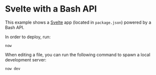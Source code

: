 # Svelte with a Bash API

This example shows a [Svelte](https://svelte.dev/) app (located in `package.json`) powered by a Bash API.

In order to deploy, run:

```
now
```

When editing a file, you can run the following command to spawn a local development server:

```
now dev
```
